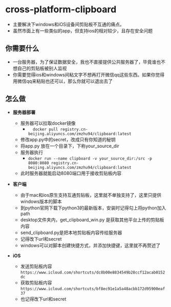 # cross-platform-clipboard

- 主要解决下windows和iOS设备间剪贴板不互通的痛点。
- 虽然市面上有一些类似的app，但支持ios的相对较少，且存在安全问题

## 你需要什么
 - 一台服务器，为了保证数据安全，我也不直接提供公共服务器了，毕竟谁也不想自己的剪贴板被别人监视
 - 你需要觉得ios和windows间粘文字不想再打开微信qq这些东西。如果你觉得用微信qq来粘贴也还可以，那么你就可以退出去了

## 怎么做
 - **服务器部署**
     - 服务器可以拉取docker镜像
       - `  docker pull registry.cn-beijing.aliyuncs.com/zmzhu94/clipboard:latest`
     - 修改app.py中的secret，改成只有你知道的秘钥
     - 将app.py 放在一个目录下，下称your_source_dir
     - 服务器执行
       - ` docker run --name clipboard -v your_source_dir:/src -p 8080:8080 registry.cn-beijing.aliyuncs.com/zmzhu94/clipboard:latest `
     - 此时服务器就能启动8080端口用于接收剪贴板内容

 - **客户端**
     - 由于mac和ios原生支持互通剪贴板，这里就不单独支持了，这里只提供windows版本的脚本
     - 到python官网下载下python3的最新版本，安装时记得勾上将python加入path
     - desktop文件夹内，get_clipboard_win.py 是获取其他平台上传的剪贴板内容
     - send_clipboard.py是把本地剪贴板内容传给服务器
     - 记得改下url和secret
     - windows可以对脚本创建快捷方式，并添加快捷键，这里就不再赘述了

 - **iOS**
     - 发送剪贴板内容 `https://www.icloud.com/shortcuts/dc8b00e8834549b28ccf12acab0152dc`
     - 获取剪贴板内容 `https://www.icloud.com/shortcuts/bf8ec91e1a5a48acbb172d95900eaf37`
     - 也记得改下url和secret